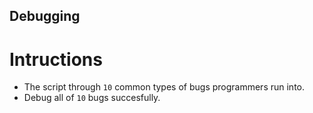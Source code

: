 ## Debugging

# Intructions

- The script through `10` common types of bugs programmers run into.
- Debug all of `10` bugs succesfully.